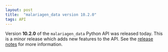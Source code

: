 ```yaml
---
layout: post
title:  "malariagen_data version 10.2.0"
tags: API
---
```


Version <strong>10.2.0</strong> of the `malariagen_data` Python API
was released today. This is a minor release which adds new features to
the API. See the [release
notes](https://github.com/malariagen/malariagen-data-python/releases/tag/v10.2.0)
for more information.
